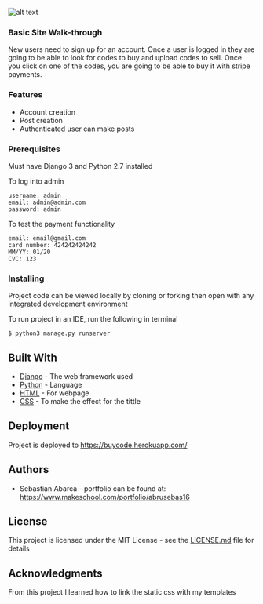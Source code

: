 ![alt text]()



### Basic Site Walk-through

New users need to sign up for an account. Once a user is logged in they are going to be able to look for codes to buy and upload codes to sell. Once you click on one of the codes, you are going to be able to buy it with stripe payments. 

### Features

* Account creation
* Post creation 
* Authenticated user can make posts


### Prerequisites

Must have Django 3 and Python 2.7 installed

To log into admin

```
username: admin
email: admin@admin.com
password: admin
```
To test the payment functionality

```
email: email@gmail.com
card number: 424242424242
MM/YY: 01/20
CVC: 123
```

### Installing

Project code can be viewed locally by cloning or forking then open with any integrated development environment

To run project in an IDE, run the following in terminal
```
$ python3 manage.py runserver
```

## Built With

* [Django](https://www.djangoproject.com/) - The web framework used
* [Python](https://www.python.org/) - Language
* [HTML](https://en.wikipedia.org/wiki/HTML) - For webpage
* [CSS](https://en.wikipedia.org/wiki/Cascading_Style_Sheets) - To make the effect for the tittle



## Deployment

Project is deployed to https://buycode.herokuapp.com/

## Authors

* Sebastian Abarca - portfolio can be found at:
https://www.makeschool.com/portfolio/abrusebas16


## License

This project is licensed under the MIT License - see the [LICENSE.md](LICENSE.md) file for details


## Acknowledgments

From this project I learned how to link the static css with my templates
